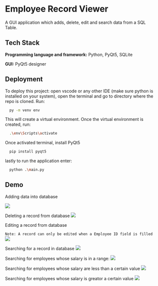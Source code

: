 
# Employee Record Viewer

A GUI application which adds, delete, edit and search data from a SQL Table.
  
  
  
## Tech Stack

**Programming language and framework:** Python, PyQt5, SQLite

**GUI:** PyQt5 designer
  
  

## Deployment

To deploy this project: open vscode or any other IDE (make sure python is installed on your system), open the terminal and go to directory where the repo is cloned. Run:

```bash
  py -m venv env
```
This will create a virtual environment. Once the virtual environment is created, run:
```bash
  .\env\Scripts\activate
```
Once activated terminal, install PyQt5
```bash
  pip install pyqt5
```
lastly to run the application enter:
```bash
  python .\main.py
```

## Demo

Adding data into database

![](https://github.com/umaid-git/Pyqt5-Demo/blob/main/gif/add-gif.gif)

Deleting a record from database
![](https://github.com/umaid-git/Pyqt5-Demo/blob/main/gif/delete-gif.gif)

Editing a record from database

`Note: A record can only be edited when a Employee ID field is filled`
![](https://github.com/umaid-git/Pyqt5-Demo/blob/main/gif/edit-gif.gif)

Searching for a record in database
![](https://github.com/umaid-git/Pyqt5-Demo/blob/main/gif/find-by-name-title.gif)

Searching for employees whose salary is in a range:
![](https://github.com/umaid-git/Pyqt5-Demo/blob/main/gif/salary-in-between.gif)

Searching for employees whose salary are less than a certain value
![](https://github.com/umaid-git/Pyqt5-Demo/blob/main/gif/salary-less-than.gif)

Searching for employees whose salary is greator a certain value
![](https://github.com/umaid-git/Pyqt5-Demo/blob/main/gif/salary-greater-than.gif)


